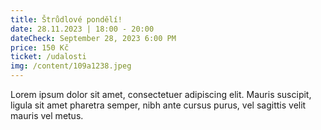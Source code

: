 ```yaml
---
title: Štrůdlové pondělí!
date: 28.11.2023 | 18:00 - 20:00
dateCheck: September 28, 2023 6:00 PM
price: 150 Kč
ticket: /udalosti
img: /content/109a1238.jpeg
---
```

Lorem ipsum dolor sit amet, consectetuer adipiscing elit. Mauris suscipit, ligula sit amet pharetra semper, nibh ante cursus purus, vel sagittis velit mauris vel metus.